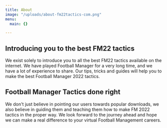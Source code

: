 ```yaml
---
title: About
image: "/uploads/about-fm22tactics-com.png"
menu:
  main: {}

---
```

## Introducing you to the best FM22 tactics

We exist solely to introduce you to all the best FM22 tactics available on the internet. We have played Football Manager for a very long time, and we have a lot of experience to share. Our tips, tricks and guides will help you to make the best Football Manager 2022 tactics.

## Football Manager Tactics done right

We don't just believe in pointing our users towards popular downloads, we also believe in guiding them and teaching them how to make FM 2022 tactics in the proper way. We look forward to the journey ahead and hope we can make a real difference to your virtual Football Management careers.